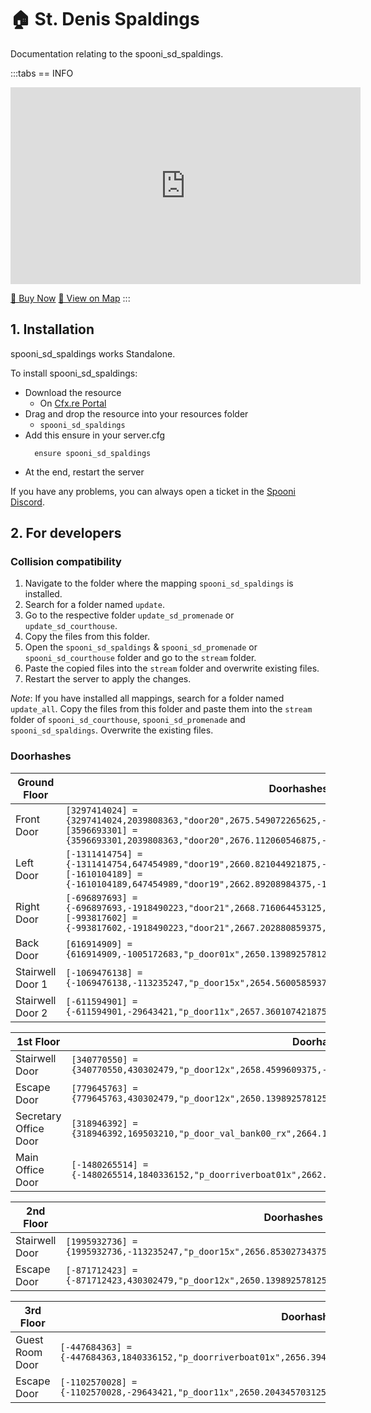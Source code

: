 # 🏠 St. Denis Spaldings
Documentation relating to the spooni_sd_spaldings.

:::tabs
== INFO
<iframe width="560" height="315" src="https://www.youtube.com/embed/cm9TFCy2-34?si=elF40r5BwGz2kIUa" frameborder="0" allow="accelerometer; autoplay; clipboard-write; encrypted-media; gyroscope; picture-in-picture; web-share" referrerpolicy="strict-origin-when-cross-origin" allowfullscreen></iframe>

<a href="https://spooni-mapping.tebex.io/package/6172478" class="button-buy">🛒 Buy Now</a>
<a href="https://spooni.de/rdr2/?m=house21" class="button-map">📍 View on Map</a>
:::

## 1. Installation
spooni_sd_spaldings works Standalone.  

To install spooni_sd_spaldings:
- Download the resource
  - On [Cfx.re Portal](https://portal.cfx.re/)
- Drag and drop the resource into your resources folder
  - `spooni_sd_spaldings`
- Add this ensure in your server.cfg
  ```
    ensure spooni_sd_spaldings
  ```
- At the end, restart the server

If you have any problems, you can always open a ticket in the [Spooni Discord](https://discord.gg/spooni).

## 2. For developers
### Collision compatibility <Badge type="danger" text="IMPORTANT"/>
1. Navigate to the folder where the mapping `spooni_sd_spaldings` is installed.
2. Search for a folder named `update`.
3. Go to the respective folder `update_sd_promenade` or `update_sd_courthouse`.
4. Copy the files from this folder.
5. Open the `spooni_sd_spaldings` & `spooni_sd_promenade` or `spooni_sd_courthouse` folder and go to the `stream` folder.
6. Paste the copied files into the `stream` folder and overwrite existing files.
7. Restart the server to apply the changes.

*Note*: If you have installed all mappings, search for a folder named `update_all`. Copy the files from this folder and paste them into the `stream` folder of `spooni_sd_courthouse`, `spooni_sd_promenade` and `spooni_sd_spaldings`. Overwrite the existing files.

### Doorhashes
| Ground Floor              | Doorhashes
|---------------------------|----------------------------------------------------------------------------------|
| Front Door                | `[3297414024] = {3297414024,2039808363,"door20",2675.549072265625,-1399.52197265625,46.24536895751953}`<br>`[3596693301] = {3596693301,2039808363,"door20",2676.112060546875,-1397.31103515625,46.24489212036133}`
| Left Door                 | `[-1311414754] = {-1311414754,647454989,"door19",2660.821044921875,-1406.9150390625,45.53700637817383}`<br>`[-1610104189] = {-1610104189,647454989,"door19",2662.89208984375,-1405.9549560546875,45.53700637817383}`
| Right Door                | `[-696897693] = {-696897693,-1918490223,"door21",2668.716064453125,-1387.39599609375,45.86000061035156}`<br>`[-993817602] = {-993817602,-1918490223,"door21",2667.202880859375,-1385.68701171875,45.86000061035156}`
| Back Door                 | `[616914909] = {616914909,-1005172683,"p_door01x",2650.139892578125,-1395.7296142578125,45.35210037231445}`
| Stairwell Door 1          | `[-1069476138] = {-1069476138,-113235247,"p_door15x",2654.56005859375,-1394.5999755859375,45.52999877929687}`
| Stairwell Door 2          | `[-611594901] = {-611594901,-29643421,"p_door11x",2657.360107421875,-1392.8499755859375,45.28451919555664}`

| 1st Floor                 | Doorhashes
|---------------------------|----------------------------------------------------------------------------------|
| Stairwell Door            | `[340770550] = {340770550,430302479,"p_door12x",2658.4599609375,-1393.1700439453125,50.10177612304687}`
| Escape Door               | `[779645763] = {779645763,430302479,"p_door12x",2650.139892578125,-1395.72998046875,49.93999862670898}`
| Secretary Office Door     | `[318946392] = {318946392,169503210,"p_door_val_bank00_rx",2664.17724609375,-1390.8360595703125,50.1117057800293}`
| Main Office Door          | `[-1480265514] = {-1480265514,1840336152,"p_doorriverboat01x",2662.704345703125,-1386.84765625,50.10365295410156}`

| 2nd Floor                 | Doorhashes
|---------------------------|----------------------------------------------------------------------------------|
| Stairwell Door            | `[1995932736] = {1995932736,-113235247,"p_door15x",2656.85302734375,-1393.880615234375,54.17730712890625}`
| Escape Door               | `[-871712423] = {-871712423,430302479,"p_door12x",2650.139892578125,-1395.72998046875,54.17023086547851}`

| 3rd Floor                 | Doorhashes
|---------------------------|----------------------------------------------------------------------------------|
| Guest Room Door           | `[-447684363] = {-447684363,1840336152,"p_doorriverboat01x",2656.394287109375,-1390.22509765625,57.41644287109375}`
| Escape Door               | `[-1102570028] = {-1102570028,-29643421,"p_door11x",2650.204345703125,-1395.7049560546875,58.41321563720703}`
